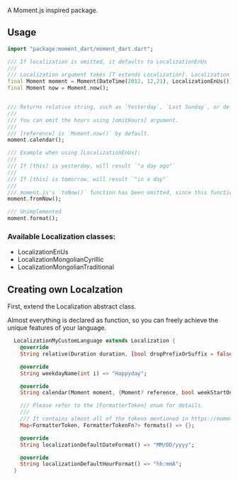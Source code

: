A Moment.js inspired package.

## Usage

```dart
import "package:moment_dart/moment_dart.dart";

/// If localization is omitted, it defaults to LocalizationEnUs
///
/// Localization argument takes [T extends Localization]. Localization is custom abstract class.  
final Moment moment = Moment(DateTime(2012, 12,21), LocalizationEnUs());
final Moment now = Moment.now();


/// Returns relative string, such as `Yesterday`, `Last Sunday`, or default date format concatenated with default hour format.
///
/// You can omit the hours using [omitHours] argument.
///
/// [reference] is `Moment.now()` by default.
moment.calendar();

/// Example when using [LocalizationEnUs]:
///
/// If [this] is yesterday, will result `"a day ago"`
///
/// If [this] is tomorrow, will result `"in a day"`
///
/// moment.js's `toNow()` function has been omitted, since this function prefixes/suffixes appropriately.
moment.fromNow();

/// Unimplemented
moment.format();
```

### Available Localization classes:

- LocalizationEnUs
- LocalizationMongolianCyrillic
- LocalizationMongolianTraditional

## Creating own Localzation

First, extend the Localization abstract class.

Almost everything is declared as function, so you can freely achieve the unique features of your language.

```dart
  LocalizationMyCustomLanguage extends Localization {
    @override
    String relative(Duration duration, [bool dropPrefixOrSuffix = false]) => "a time to drink a soda ago";

    @override
    String weekdayName(int i) => "Happyday";

    @override
    String calendar(Moment moment, {Moment? reference, bool weekStartOnSunday = false, bool omitHours = false}) => "Last Sunday";

    /// Please refer to the [FormatterToken] enum for details.
    /// 
    /// It contains almost all of the tokens mentioned in https://momentjs.com/docs/#/parsing/string-format/
    Map<FormatterToken, FormatterTokenFn?> formats() => {};

    @override
    String localizationDefaultDateFormat() => "MM/DD/yyyy";

    @override
    String localizationDefaultHourFormat() => "hh:mmA";
  }
```